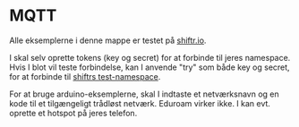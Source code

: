 # MQTT
Alle eksemplerne i denne mappe er testet på [shiftr.io](shiftr.io).

I skal selv oprette tokens (key og secret) for at forbinde til jeres namespace. Hvis I blot vil teste forbindelse, kan I anvende "try" som både key og secret, for at forbinde til [shiftrs test-namespace](https://shiftr.io/try).

For at bruge arduino-eksemplerne, skal I indtaste et netværksnavn og en kode til et tilgængeligt trådløst netværk. Eduroam virker ikke. I kan evt. oprette et hotspot på jeres telefon.
